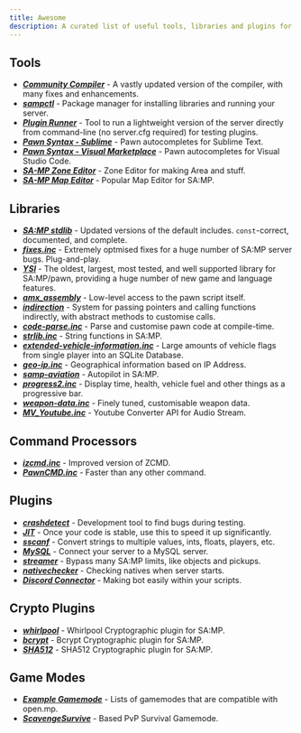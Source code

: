 ```yaml
---
title: Awesome
description: A curated list of useful tools, libraries and plugins for SA-MP development.
---
```


## Tools

- **_[Community Compiler](https://github.com/pawn-lang/compiler/)_** - A vastly updated version of the compiler, with many fixes and enhancements.
- **_[sampctl](http://sampctl.com/)_** - Package manager for installing libraries and running your server.
- **_[Plugin Runner](https://github.com/Zeex/samp-plugin-runner/)_** - Tool to run a lightweight version of the server directly from command-line (no server.cfg required) for testing plugins.
- **_[Pawn Syntax - Sublime](https://packagecontrol.io/packages/Pawn%20syntax/)_** - Pawn autocompletes for Sublime Text.
- **_[Pawn Syntax - Visual Marketplace](https://marketplace.visualstudio.com/items?itemName=southclaws.vscode-pawn/)_** - Pawn autocompletes for Visual Studio Code.
- **_[SA-MP Zone Editor](https://bitbucket.org/Grimrandomer/samp-zone-editor/downloads/)_** - Zone Editor for making Area and stuff.
- **_[SA-MP Map Editor](https://github.com/openmultiplayer/archive/raw/master/tools/Map%20Editor.zip)_** - Popular Map Editor for SA:MP.

## Libraries

- **_[SA:MP stdlib](https://github.com/pawn-lang/samp-stdlib/)_** - Updated versions of the default includes. `const`-correct, documented, and complete.
- **_[fixes.inc](https://github.com/pawn-lang/sa-mp-fixes/)_** - Extremely optmised fixes for a huge number of SA:MP server bugs. Plug-and-play.
- **_[YSI](https://github.com/pawn-lang/YSI-Includes/)_** - The oldest, largest, most tested, and well supported library for SA:MP/pawn, providing a huge number of new game and language features.
- **_[amx_assembly](https://github.com/Zeex/amx_assembly/)_** - Low-level access to the pawn script itself.
- **_[indirection](https://github.com/Y-Less/indirection/)_** - System for passing pointers and calling functions indirectly, with abstract methods to customise calls.
- **_[code-parse.inc](https://github.com/Y-Less/code-parse.inc/)_** - Parse and customise pawn code at compile-time.
- **_[strlib.inc](https://github.com/oscar-broman/strlib/)_** - String functions in SA:MP.
- **_[extended-vehicle-information.inc](https://github.com/Vince0789/sa-mp-extended-vehicle-information/)_** - Large amounts of vehicle flags from single player into an SQLite Database.
- **_[geo-ip.inc](https://github.com/Southclaws/SAMP-geoip/)_** - Geographical information based on IP Address.
- **_[samp-aviation](https://github.com/Southclaws/samp-aviation/)_** - Autopilot in SA:MP.
- **_[progress2.inc](https://github.com/Southclaws/progress2/)_** - Display time, health, vehicle fuel and other things as a progressive bar.
- **_[weapon-data.inc](https://github.com/Southclaws/samp-weapon-dat/)_** - Finely tuned, customisable weapon data.
- **_[MV_Youtube.inc](https://github.com/MichaelBelgium/MV_Youtube)_** - Youtube Converter API for Audio Stream.

## Command Processors

- **_[izcmd.inc](https://github.com/YashasSamaga/I-ZCMD/)_** - Improved version of ZCMD.
- **_[PawnCMD.inc](https://github.com/katursis/Pawn.CMD/)_** - Faster than any other command.

## Plugins

- **_[crashdetect](https://github.com/Zeex/samp-plugin-crashdetect/)_** - Development tool to find bugs during testing.
- **_[JIT](https://github.com/Zeex/samp-plugin-jit/)_** - Once your code is stable, use this to speed it up significantly.
- **_[sscanf](https://github.com/Y-Less/sscanf/)_** - Convert strings to multiple values, ints, floats, players, etc.
- **_[MySQL](https://github.com/pBlueG/SA-MP-MySQL/)_** - Connect your server to a MySQL server.
- **_[streamer](https://github.com/samp-incognito/samp-streamer-plugin/)_** - Bypass many SA:MP limits, like objects and pickups.
- **_[nativechecker](https://github.com/openmultiplayer/archive/raw/master/plugins/nativechecker.zip)_** - Checking natives when server starts.
- **_[Discord Connector](https://github.com/maddinat0r/samp-discord-connector)_** - Making bot easily within your scripts.

## Crypto Plugins

- **_[whirlpool](https://github.com/Southclaws/samp-whirlpool/)_** - Whirlpool Cryptographic plugin for SA:MP.
- **_[bcrypt](https://github.com/LassiR/bcrypt-samp/)_** - Bcrypt Cryptographic plugin for SA:MP.
- **_[SHA512](https://github.com/openmultiplayer/archive/raw/master/plugins/SHA512.zip)_** - SHA512 Cryptographic plugin for SA:MP.

## Game Modes

- **_[Example Gamemode](https://github.com/openmultiplayer/example-gamemodes)_** - Lists of gamemodes that are compatible with open.mp.
- **_[ScavengeSurvive](https://github.com/Southclaws/ScavengeSurvive)_** - Based PvP Survival Gamemode.
